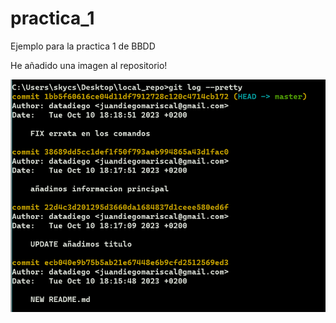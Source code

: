 # practica_1
Ejemplo para la practica 1 de BBDD

He añadido una imagen al repositorio!

![mi log](log.png)